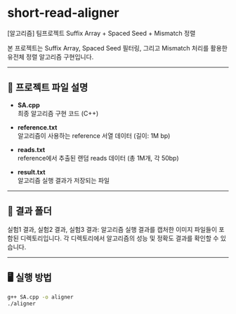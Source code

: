 # short-read-aligner
[알고리즘] 팀프로젝트 Suffix Array + Spaced Seed + Mismatch 정렬

본 프로젝트는 Suffix Array, Spaced Seed 필터링, 그리고 Mismatch 처리를 활용한 유전체 정렬 알고리즘 구현입니다.

---

## 📂 프로젝트 파일 설명

- **SA.cpp**  
  최종 알고리즘 구현 코드 (C++)

- **reference.txt**  
  알고리즘이 사용하는 reference 서열 데이터 (길이: 1M bp)

- **reads.txt**  
  reference에서 추출된 랜덤 reads 데이터 (총 1M개, 각 50bp)

- **result.txt**  
  알고리즘 실행 결과가 저장되는 파일

---

## 📸 결과 폴더

실험1 결과, 실험2 결과, 실험3 결과: 알고리즘 실행 결과를 캡처한 이미지 파일들이 포함된 디렉토리입니다. 각 디렉토리에서 알고리즘의 성능 및 정확도 결과를 확인할 수 있습니다.

---

## 🖥️ 실행 방법

```bash
g++ SA.cpp -o aligner
./aligner
